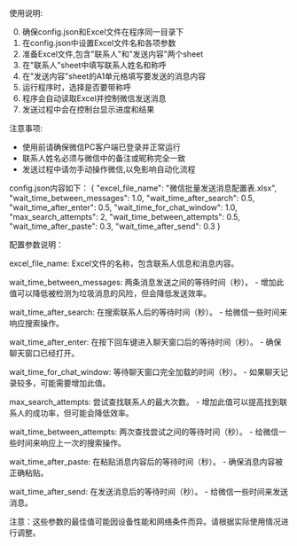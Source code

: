 
使用说明:

0. 确保config.json和Excel文件在程序同一目录下
1. 在config.json中设置Excel文件名和各项参数
2. 准备Excel文件,包含"联系人"和"发送内容"两个sheet
3. 在"联系人"sheet中填写联系人姓名和称呼
4. 在"发送内容"sheet的A1单元格填写要发送的消息内容
5. 运行程序时，选择是否要带称呼
6. 程序会自动读取Excel并控制微信发送消息
7. 发送过程中会在控制台显示进度和结果

注意事项:
- 使用前请确保微信PC客户端已登录并正常运行
- 联系人姓名必须与微信中的备注或昵称完全一致
- 发送过程中请勿手动操作微信,以免影响自动化流程


config.json内容如下：
{
    "excel_file_name": "微信批量发送消息配置表.xlsx",
    "wait_time_between_messages": 1.0,
    "wait_time_after_search": 0.5,
    "wait_time_after_enter": 0.5,
    "wait_time_for_chat_window": 1.0,
    "max_search_attempts": 2,
    "wait_time_between_attempts": 0.5,
    "wait_time_after_paste": 0.3,
    "wait_time_after_send": 0.3
}

配置参数说明：

excel_file_name: Excel文件的名称，包含联系人信息和消息内容。

wait_time_between_messages: 两条消息发送之间的等待时间（秒）。
    - 增加此值可以降低被检测为垃圾消息的风险，但会降低发送效率。

wait_time_after_search: 在搜索联系人后的等待时间（秒）。
    - 给微信一些时间来响应搜索操作。

wait_time_after_enter: 在按下回车键进入聊天窗口后的等待时间（秒）。
    - 确保聊天窗口已经打开。

wait_time_for_chat_window: 等待聊天窗口完全加载的时间（秒）。
    - 如果聊天记录较多，可能需要增加此值。

max_search_attempts: 尝试查找联系人的最大次数。
    - 增加此值可以提高找到联系人的成功率，但可能会降低效率。

wait_time_between_attempts: 两次查找尝试之间的等待时间（秒）。
    - 给微信一些时间来响应上一次的搜索操作。

wait_time_after_paste: 在粘贴消息内容后的等待时间（秒）。
    - 确保消息内容被正确粘贴。

wait_time_after_send: 在发送消息后的等待时间（秒）。
    - 给微信一些时间来发送消息。

注意：这些参数的最佳值可能因设备性能和网络条件而异。请根据实际使用情况进行调整。
